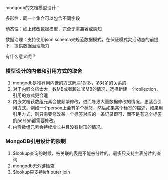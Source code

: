 mongodb的文档模型设计：

多形性：同一个集合可以包含不同字段

动态性：线上修改数据模型，完全无需兼容或感知

数据治理：支持使用json schema来规范数据模式，在保证模式灵活动态的前提下，提供数据治理能力

有什么意义呢？



### 模型设计的内嵌和引用方式的取舍

1. mongodb是推荐用内嵌的方式解决1对多，多对多的关系的
2. 对于内嵌文档太大，数MB或者超过16MB的情况，选择新建一个collection，引用的方式更合适
3. 内嵌文档获数组元素会被频繁修改，进而导致大量数据修改的情况，更适合引用方式。例如一个person上会有多个标签，然后如果某个标签的描述，如果用引用方式，则只需要修改某一个标签对应的一条记录即可，而不是有这个标签的person都需要修改。
4. 内嵌数组元素会持续增长并且没有封顶的情况。



### MongoDB引用设计的限制

1. $lookup查询的时候，被关联的表是不能被分片的。最多只支持主表分片的查询
2. mongodb无外键检查
3. $lookup只支持left outer join